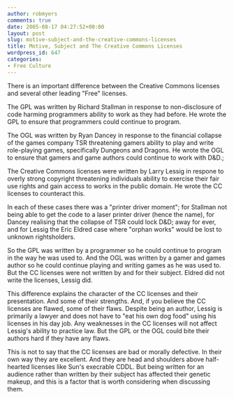 ```yaml
---
author: robmyers
comments: true
date: 2005-08-17 04:27:52+00:00
layout: post
slug: motive-subject-and-the-creative-commons-licenses
title: Motive, Subject and The Creative Commons Licenses
wordpress_id: 647
categories:
- Free Culture
---
```


There is an important difference between the Creative Commons licenses and several other leading "Free" licenses.  
  
The GPL was written by Richard Stallman in response to non-disclosure of code harming programmers ability to work as they had before. He wrote the GPL to ensure that programmers could continue to program.  
  
The OGL was written by Ryan Dancey in response to the financial collapse of the games company TSR threatening gamers ability to play and write role-playing games, specifically Dungeons and Dragons. He wrote the OGL to ensure that gamers and game authors could continue to work with D&D.;  
  
The Creative Commons licenses were written by Larry Lessig in respone to overly strong copyright threatening individuals ability to exercise their fair use rights and gain access to works in the public domain. He wrote the CC licenses to counteract this.  
  
In each of these cases there was a "printer driver moment"; for Stallman not being able to get the code to a laser printer driver (hence the name), for Dancey realising that the collapse of TSR could lock D&D; away for ever, and for Lessig the Eric Eldred case where "orphan works" would be lost to unknown rightsholders.  
  
So the GPL was written by a programmer so he could continue to program in the way he was used to. And the OGL was written by a gamer and games author so he could continue playing and writing games as he was used to. But the CC licenses were not written by and for their subject. Eldred did not write the licenses, Lessig did.  
  
This difference explains the character of the CC licenses and their presentation. And some of their strengths. And, if you believe the CC licenses are flawed, some of their flaws. Despite being an author, Lessig is primarily a lawyer and does not have to "eat his own dog food" using his licenses in his day job. Any weaknesses in the CC licenses will not affect Lessig's ability to practice law. But the GPL or the OGL could bite their authors hard if they have any flaws.  
  
This is not to say that the CC licenses are bad or morally defective. In their own way they are excellent. And they are head and shoulders above half-hearted licenses like Sun's execrable CDDL. But being written for an audience rather than written by their subject has affected their genetic makeup, and this is a factor that is worth considering when discussing them.  


